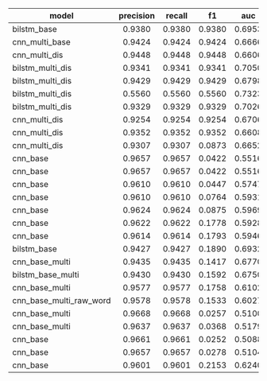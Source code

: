|model|precision|recall|f1|auc|accuracy|                                                                                                                                                               
|---------|:---:|:----:|:--:|:--:|:--:|
|bilstm_base|0.9380|0.9380|0.9380|0.6953|0.9380|
|cnn_multi_base|0.9424|0.9424|0.9424|0.6666|0.9424|
|cnn_multi_dis|0.9448|0.9448|0.9448|0.6606|0.9448|
|bilstm_multi_dis|0.9341|0.9341|0.9341|0.7050|0.9341|
|bilstm_multi_dis|0.9429|0.9429|0.9429|0.6798|0.9429|
|bilstm_multi_dis|0.5560|0.5560|0.5560|0.7323|0.5560|
|bilstm_multi_dis|0.9329|0.9329|0.9329|0.7026|0.9329|
|cnn_multi_dis|0.9254|0.9254|0.9254|0.6706|0.9254|
|cnn_multi_dis|0.9352|0.9352|0.9352|0.6608|0.9352|
|cnn_multi_dis|0.9307|0.9307|0.0873|0.6652|0.9307|
|cnn_base|0.9657|0.9657|0.0422|0.5516|0.9657|
|cnn_base|0.9657|0.9657|0.0422|0.5516|0.9657|
|cnn_base|0.9610|0.9610|0.0447|0.5747|0.9610|
|cnn_base|0.9610|0.9610|0.0764|0.5931|0.9610|
|cnn_base|0.9624|0.9624|0.0875|0.5969|0.9624|
|cnn_base|0.9622|0.9622|0.1778|0.5928|0.9622|
|cnn_base|0.9614|0.9614|0.1793|0.5946|0.9614|
|bilstm_base|0.9427|0.9427|0.1890|0.6932|0.9427|
|cnn_base_multi|0.9435|0.9435|0.1417|0.6770|0.9435|
|bilstm_base_multi|0.9430|0.9430|0.1592|0.6750|0.9430|
|cnn_base_multi|0.9577|0.9577|0.1758|0.6102|0.9577|
|cnn_base_multi_raw_word|0.9578|0.9578|0.1533|0.6027|0.9578|
|cnn_base_multi|0.9668|0.9668|0.0257|0.5100|0.9668|
|cnn_base_multi|0.9637|0.9637|0.0368|0.5179|0.9637|
|cnn_base|0.9661|0.9661|0.0252|0.5088|0.9661|
|cnn_base|0.9657|0.9657|0.0278|0.5104|0.9657|
|cnn_base|0.9601|0.9601|0.2153|0.6240|0.9601|
